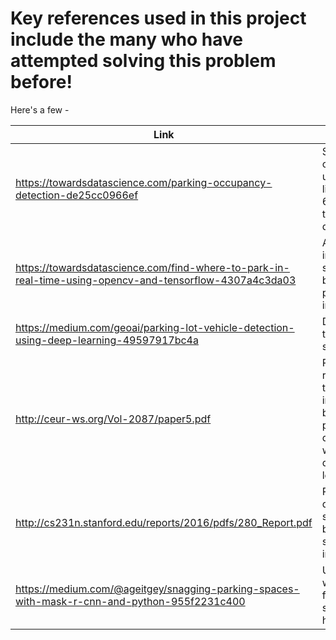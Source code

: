 # Key references used in this project include the many who have attempted solving this problem before!

Here's a few - 

| Link                                                                                                    | Notes                                                              | Methods     |
|---------------------------------------------------------------------------------------------------------|--------------------------------------------------------------------|-------------|
| https://towardsdatascience.com/parking-occupancy-detection-de25cc0966ef                                 | Security cam, not using lines but 6 days of training data          | MaskRCNN    |
| https://towardsdatascience.com/find-where-to-park-in-real-time-using-opencv-and-tensorflow-4307a4c3da03 | Aerial image, simplest but need perfect image                      | OpenCV, CNN |
| https://medium.com/geoai/parking-lot-vehicle-detection-using-deep-learning-49597917bc4a                 | Drones to map spots                                                | GIS+AI      |
| http://ceur-ws.org/Vol-2087/paper5.pdf                                                                  | Paper - real-time image based parking detection with deep learning |             |
| http://cs231n.stanford.edu/reports/2016/pdfs/280_Report.pdf                                             | Paper - detect spots based on single image                         |             |
| https://medium.com/@ageitgey/snagging-parking-spaces-with-mask-r-cnn-and-python-955f2231c400            | Using webcam, find spots by house                                  | Mask R-CNN  |
